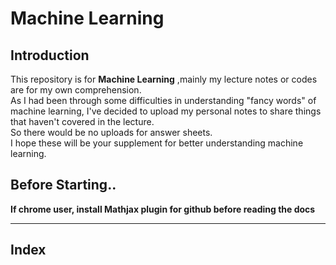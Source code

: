 # Machine Learning
## Introduction
This repository is for **Machine Learning**  ,mainly my lecture notes or codes are for my own comprehension.  
As I had been through some difficulties in understanding "fancy words" of machine learning, I've decided to upload my personal notes to share things that haven't covered in the lecture.  
So there would be no uploads for answer sheets.  
I hope these will be your supplement for better understanding machine learning.  

## Before Starting..

**If chrome user, install Mathjax plugin for github before reading the docs**

---
## Index
